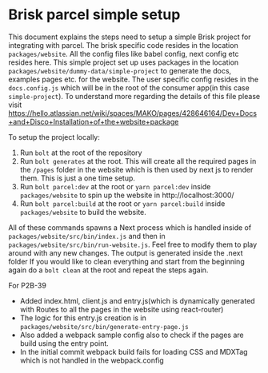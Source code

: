 # Brisk parcel simple setup

This document explains the steps need to setup a simple Brisk project for integrating with parcel. The brisk specific code resides in the location `packages/website`.
All the config files like babel config, next config etc resides here. This simple project set up uses packages in the location `packages/website/dummy-data/simple-project` to generate the docs, examples pages etc. 
for the website. The user specific config resides in the `docs.config.js` which will be in the root of the consumer app(in this case `simple-project`). To understand more regarding the details of this file please 
visit https://hello.atlassian.net/wiki/spaces/MAKO/pages/428646164/Dev+Docs+and+Disco+Installation+of+the+website+package

To setup the project locally:
1. Run `bolt` at the root of the repository
2. Run `bolt generates` at the root. This will create all the required pages in the `/pages` folder in the website which is then used by next js to render them.
   This is just a one time setup.
3. Run `bolt parcel:dev` at the root or `yarn parcel:dev` inside `packages/website` to spin up the website in http://localhost:3000/
4. Run `bolt parcel:build` at the root or `yarn parcel:build` inside `packages/website` to build the website.

All of these commands spawns a Next process which is handled inside of `packages/website/src/bin/index.js` and then in `packages/website/src/bin/run-website.js`. Feel free to modify them
to play around with any new changes. The output is generated inside the .next folder
If you would like to clean everything and start from the beginning again do a `bolt clean` at the root and repeat the steps again.

For P2B-39
- Added index.html, client.js and entry.js(which is dynamically generated with Routes to all the pages in the website using react-router)
- The logic for this entry.js creation is in `packages/website/src/bin/generate-entry-page.js`
- Also added a webpack sample config also to check if the pages are build using the entry point.
- In the initial commit webpack build fails for loading CSS and MDXTag which is not handled in the webpack.config